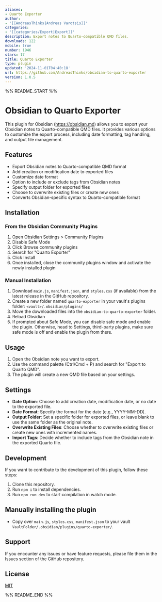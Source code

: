 ```yaml
---
aliases:
- Quarto Exporter
author:
- '[[AndreasThinks|Andreas Varotsis]]'
categories:
- '[[categories/Export|Export]]'
description: Export notes to Quarto-compatible QMD files.
downloads: 122
mobile: true
number: 1946
stars: 17
title: Quarto Exporter
type: plugin
updated: '2024-11-01T04:40:18'
url: https://github.com/AndreasThinks/obsidian-to-quarto-exporter
version: 1.0.5
---
```


%% README_START %%

# Obsidian to Quarto Exporter

This plugin for Obsidian (https://obsidian.md) allows you to export your Obsidian notes to Quarto-compatible QMD files. It provides various options to customize the export process, including date formatting, tag handling, and output file management.

## Features

- Export Obsidian notes to Quarto-compatible QMD format
- Add creation or modification date to exported files
- Customize date format
- Option to include or exclude tags from Obsidian notes
- Specify output folder for exported files
- Choose to overwrite existing files or create new ones
- Converts Obsidian-specific syntax to Quarto-compatible format

## Installation

### From the Obsidian Community Plugins

1. Open Obsidian Settings > Community Plugins
2. Disable Safe Mode
3. Click Browse community plugins
4. Search for "Quarto Exporter"
5. Click Install
6. Once installed, close the community plugins window and activate the newly installed plugin

### Manual Installation

1. Download `main.js`, `manifest.json`, and `styles.css` (if available) from the latest release in the GitHub repository.
2. Create a new folder named `quarto-exporter` in your vault's plugins folder: `<vault>/.obsidian/plugins/`
3. Move the downloaded files into the `obsidian-to-quarto-exporter` folder.
4. Reload Obsidian
5. If prompted about Safe Mode, you can disable safe mode and enable the plugin.
   Otherwise, head to Settings, third-party plugins, make sure safe mode is off and
   enable the plugin from there.

## Usage

1. Open the Obsidian note you want to export.
2. Use the command palette (Ctrl/Cmd + P) and search for "Export to Quarto QMD".
3. The plugin will create a new QMD file based on your settings.

## Settings

- **Date Option**: Choose to add creation date, modification date, or no date to the exported file.
- **Date Format**: Specify the format for the date (e.g., YYYY-MM-DD).
- **Output Folder**: Set a specific folder for exported files, or leave blank to use the same folder as the original note.
- **Overwrite Existing Files**: Choose whether to overwrite existing files or create new ones with incremented names.
- **Import Tags**: Decide whether to include tags from the Obsidian note in the exported Quarto file.

## Development

If you want to contribute to the development of this plugin, follow these steps:

1. Clone this repository.
2. Run `npm i` to install dependencies.
3. Run `npm run dev` to start compilation in watch mode.

## Manually installing the plugin

- Copy over `main.js`, `styles.css`, `manifest.json` to your vault `VaultFolder/.obsidian/plugins/quarto-exporter/`.

## Support

If you encounter any issues or have feature requests, please file them in the Issues section of the GitHub repository.

## License

[MIT](LICENSE)


%% README_END %%